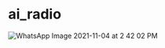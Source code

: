 # ai_radio
![WhatsApp Image 2021-11-04 at 2 42 02 PM](https://user-images.githubusercontent.com/62766669/140288065-59450369-0ca6-4575-92ee-26f52397e64d.jpeg)

